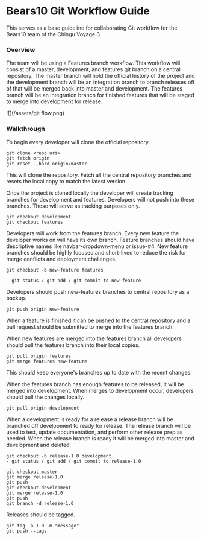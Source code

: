 # Bears10 Git Workflow Guide

This serves as a base guideline for collaborating Git workflow for the Bears10 team of the Chingu Voyage 3.

### Overview

The team will be using a Features branch workflow. This workflow will consist of a master, development, and features git branch on a central repository. The master branch will hold the official history of the project and the development branch will be an integration branch to branch releases off of that will be merged back into master and development. The features branch will be an integration branch for finished features that will be staged to merge into development for release.

![](/assets/git flow.png)

### Walkthrough

To begin every developer will clone the official repository.

```
git clone <repo uri>
git fetch origin
git reset --hard origin/master
```

This will clone the repository. Fetch all the central repository branches and resets the local copy to match the latest version.

Once the project is cloned locally the developer will create tracking branches for development and features. Developers will not push into these branches. These will serve as tracking purposes only.

```
git checkout development
git checkout features
```

Developers will work from the features branch. Every new feature the developer works on will have its own branch. Feature branches should have descriptive names like navbar-dropdown-menu or issue-\#4. New feature branches should be highly focused and short-lived to reduce the risk for merge conflicts and deployment challenges.

```
git checkout -b new-feature features

- git status / git add / git commit to new-feature
```

Developers should push new-features branches to central repository as a backup.

```
git push origin new-feature
```

When a feature is finished it can be pushed to the central repository and a pull request should be submitted to merge into the features branch.

When new features are merged into the features branch all developers should pull the features branch into their local copies.

```
git pull origin features
git merge features new-feature
```

This should keep everyone's branches up to date with the recent changes.

When the features branch has enough features to be released, it will be merged into development. When merges to development occur, developers should pull the changes locally.

```
git pull origin development
```

When a development is ready for a release a release branch will be branched off development to ready for release.  The release branch will be used to test, update documentation, and perform other release prep as needed. When the release branch is ready it will be merged into master and development and deleted.

```
git checkout -b release-1.0 development
- git status / git add / git commit to release-1.0

git checkout master
git merge release-1.0
git push
git checkout development
git merge release-1.0
git push
git branch -d release-1.0
```

Releases should be tagged.

```
git tag -a 1.0 -m "message"
git push --tags
```
